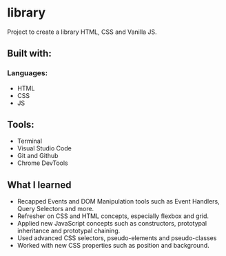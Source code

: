 # library

Project to create a library HTML, CSS and Vanilla JS. 

## Built with:

### Languages:
* HTML
* CSS
* JS

## Tools:
* Terminal
* Visual Studio Code
* Git and Github
* Chrome DevTools

## What I learned
* Recapped Events and DOM Manipulation tools such as Event Handlers, Query Selectors and more.
* Refresher on CSS and HTML concepts, especially flexbox and grid.
* Applied new JavaScript concepts such as constructors, prototypal inheritance and prototypal chaining.
* Used advanced CSS selectors, pseudo-elements and pseudo-classes
* Worked with new CSS properties such as position and background.